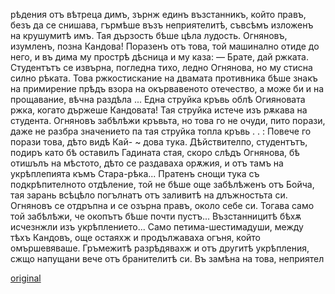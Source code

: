 ﻿рѣдения отъ вѣтреца димъ, зърнж единъ възстанникъ, който правъ, безъ да се снишава, гърмѣше възъ неприятелитѣ, съвсѣмъ изложенъ на крушумитѣ имъ. Тая дързость бѣше цѣла лудость.
Огняновъ, изумленъ, позна Кандова!
Поразенъ отъ това, той машинално отиде до него, и въ дима му прострѣ дѣсница и му каза:
— Брате, дай ржката.
Студентътъ се извърна, погледна тихо, ледно Огнянова, но му стисна силно рѣката. Това ржкостискание на двамата противника бѣше знакъ на примирение прѣдъ взора на окървавеното отечество, а може би и на прощавание, вѣчна раздѣла ...
Една струйка кръвь облѣ Огияновата ржка, когато държеше Кандовата! Тая струйка истече изъ рѫкава на студента.
Огняновъ забѣлѣжи кръвьта, но това го не очуди, пито порази, даже не разбра значението па тая струйка топла кръвь . . : Повече го порази това, дѣто видѣ Кай- ~ дова тука.
Дѣйствителпо, студентътъ, подиръ като бѣ оставилъ Гадината стая, скоро слѣдъ Огнянова, бѣ отишълъ на мѣстото, дѣто се раздаваха орѫжия, и отъ тамъ на укрѣплепията къмъ Стара-рѣка... Пратенъ снощи тука съ подкрѣпителното отдѣление, той не бѣше още забѣлѣженъ отъ Бойча, тая зарань всѣцѣло погълнатъ отъ заливитѣ на длъжностьта си.
Огняновъ се отдръпна и се озърна правъ, около себе си.
Тогава само той забѣлѣжи, че окопътъ бѣше почти пустъ... Възстанницитѣ бѣхѫ исчезнжли изъ укрѣплението... Само петима-шестимадуши, между тѣхъ Кандовъ, още остаяхж и продължаваха огъня, който омършевяваше. Гръмежитѣ разрѣдявахж и отъ другитѣ укрѣпления, сжщо напущани вече отъ бранителитѣ си. Въ замѣна на това, неприятел

[original](images/473.jpg)